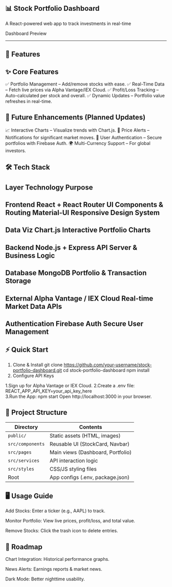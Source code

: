 📊 Stock Portfolio Dashboard
-------------------------------------------------------------------------------------------------
A React-powered web app to track investments in real-time

Dashboard Preview 

---------------------------------------------------------------------------------------------------

🌟 Features
---------------------------------------------------------------------------------------------------
✨ Core Features
----------------------------------------
✅ Portfolio Management – Add/remove stocks with ease.
✅ Real-Time Data – Fetch live prices via Alpha Vantage/IEX Cloud.
✅ Profit/Loss Tracking – Auto-calculated per stock and overall.
✅ Dynamic Updates – Portfolio value refreshes in real-time.

🚀 Future Enhancements (Planned Updates)
--------------------------------------------
📈 Interactive Charts – Visualize trends with Chart.js.
🔔 Price Alerts – Notifications for significant market moves.
🔐 User Authentication – Secure portfolios with Firebase Auth.
🌍 Multi-Currency Support – For global investors.

🛠 Tech Stack
------------------------

Layer	           Technology           	Purpose
-------------------------------------------------------------
Frontend	 React + React Router   	UI Components & Routing
           Material-UI	            Responsive Design System
------------------------------------------------------------------
Data Viz	 Chart.js	                Interactive Portfolio Charts
--------------------------------------------------------------------
Backend    Node.js + Express	      API Server & Business Logic
----------------------------------------------------------------------
Database	 MongoDB	                Portfolio & Transaction Storage
-----------------------------------------------------------------
External  Alpha Vantage / IEX Cloud	Real-time Market Data
APIs
-----------------------------------------------------------------
Authentication	Firebase Auth	       Secure User Management
-------------------------------------------------------------------

⚡ Quick Start
---------------------------
1. Clone & Install
                          git clone https://github.com/your-username/stock-portfolio-dashboard.git
                          cd stock-portfolio-dashboard
                          npm install
2. Configure API Keys

1.Sign up for Alpha Vantage or IEX Cloud.
2.Create a .env file:    REACT_APP_API_KEY=your_api_key_here                       
3.Run the App:           npm start
                          Open http://localhost:3000 in your browser.
                          

📂 Project Structure
-------------------------------------------------
| Directory       | Contents                                |
|-----------------|-----------------------------------------|
| `public/`       | Static assets (HTML, images)            |
| `src/components`| Reusable UI (StockCard, Navbar)         |
| `src/pages`     | Main views (Dashboard, Portfolio)       |
| `src/services`  | API interaction logic                   |
| `src/styles`    | CSS/JS styling files                    |
| Root            | App configs (.env, package.json)        |

🖥️ Usage Guide
--------------------------------------------------------
Add Stocks: Enter a ticker (e.g., AAPL) to track.

Monitor Portfolio: View live prices, profit/loss, and total value.

Remove Stocks: Click the trash icon to delete entries.


🔮 Roadmap
------------------------------------------------------------
Chart Integration: Historical performance graphs.

News Alerts: Earnings reports & market news.

Dark Mode: Better nighttime usability.
